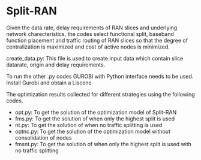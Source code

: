 # Split-RAN

Given the data rate, delay requirements of RAN slices and underlying network charecteristics, the codes select functional split, baseband function placement and traffic routing of RAN slices so that the degree of centralization is maximized and cost of active nodes is minimized.

create_data.py: This file is used to create input data which contain slice datarate, origin and delay requirements.

To run the other .py codes GUROBI with Python interface needs to be used.
  Install Gurobi and obtain a Liscene
  
The optimization results collected for different strategies using the following codes.
- opt.py: To get the solution of the optimization model of Split-RAN
- fms.py: To get the solution of when only the highest split is used
- nt.py: To get the solution of when no traffic splitting is used
- optnc.py: To get the solution of the optimization model without consolidation of nodes
- fmsnt.py: To get the solution of when only the highest split is used with no traffic splitting


